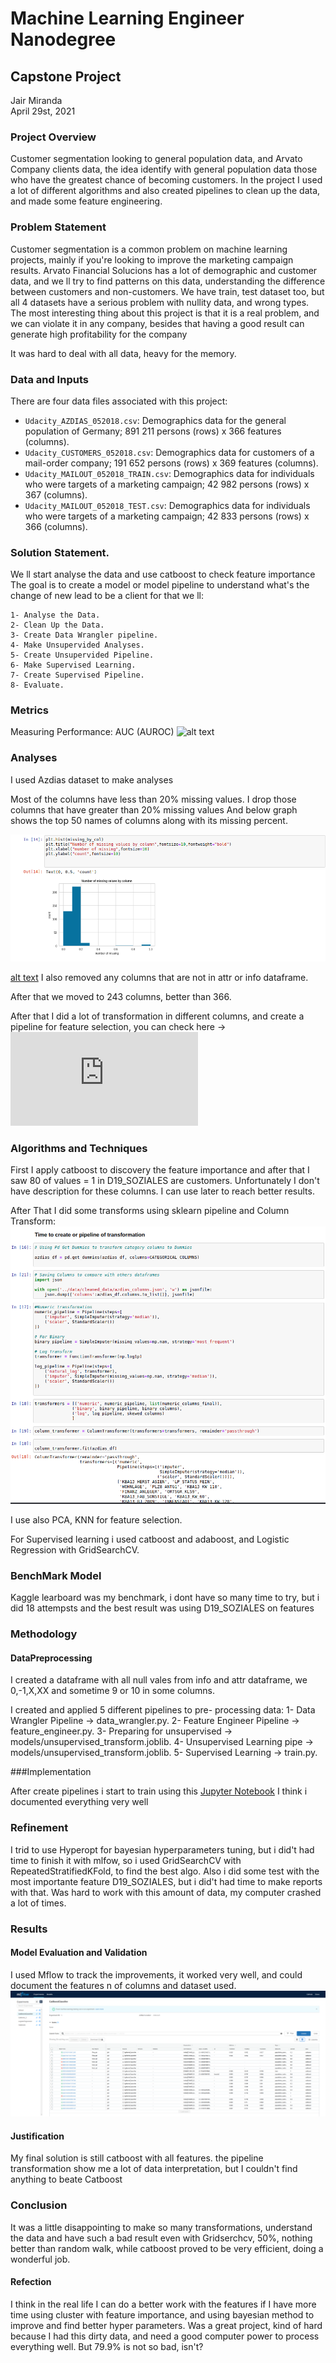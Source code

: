 # Machine Learning Engineer Nanodegree
## Capstone Project
Jair Miranda  
April 29st, 2021

### Project Overview

Customer segmentation looking to general population data, and Arvato Company clients data,
the idea identify with general population data those who have the greatest chance of becoming customers.
In the project I used a lot of different algorithms and also created pipelines to clean up the data, 
and made some feature engineering.

### Problem Statement

Customer segmentation is a common problem on machine learning projects, mainly if you're looking to improve the
marketing campaign results.
Arvato Financial Solucions has a lot of demographic and customer data, and we ll try to find patterns on this data, 
understanding the difference between customers and non-customers.
We have train, test dataset too, but all 4 datasets have a serious problem with nullity data, and wrong types.
The most interesting thing about this project is that it is a real problem, and we can violate it in any company,
besides that having a good result can generate high profitability for the company

It was hard to deal with all data, heavy for the memory.

### Data and Inputs

There are four data files associated with this project:

- `Udacity_AZDIAS_052018.csv`: Demographics data for the general population of Germany; 891 211 persons (rows) x 366 features (columns).
- `Udacity_CUSTOMERS_052018.csv`: Demographics data for customers of a mail-order company; 191 652 persons (rows) x 369 features (columns).
- `Udacity_MAILOUT_052018_TRAIN.csv`: Demographics data for individuals who were targets of a marketing campaign; 42 982 persons (rows) x 367 (columns).
- `Udacity_MAILOUT_052018_TEST.csv`: Demographics data for individuals who were targets of a marketing campaign; 42 833 persons (rows) x 366 (columns).

### Solution Statement.

We ll start analyse the data and use catboost to check feature importance
The goal is to create a model or model pipeline to understand what's the change of new lead to be a client for that we ll:
   
    1- Analyse the Data.
    2- Clean Up the Data.
    3- Create Data Wrangler pipeline.
    4- Make Unsupervided Analyses.
    5- Create Unsupervided Pipeline.
    6- Make Supervised Learning.
    7- Create Supervised Pipeline.
    8- Evaluate.

### Metrics

Measuring Performance: AUC (AUROC)
![alt text](https://glassboxmedicine.files.wordpress.com/2019/02/roc-curve-v2.png)

### Analyses

I used Azdias dataset to make analyses

Most of the columns have less than 20% missing values.
I drop those columns that have greater than 20% missing values
And below graph shows the top 50 names of columns along with its missing percent.

![alt text](https://github.com/Jair-Ai/arvatoKaggle/blob/master/images/nullity_.png)

[alt text](https://github.com/Jair-Ai/arvatoKaggle/blob/master/images/nullity_2.png)
I also removed any columns that are not in attr or info dataframe.

After that we moved to 243 columns, better than 366.

After that I did a lot of transformation in different columns, and create a pipeline for feature selection,
you can check here -> ![alt text](https://github.com/Jair-Ai/arvatoKaggle/blob/master/process_and_ml/feature_engineer.py)


### Algorithms and Techniques

First I apply catboost to discovery the feature importance and after that I saw 80 of values = 1 in D19_SOZIALES are customers.
Unfortunately I don't have description for these columns. I can use later to reach better results.

After That I did some transforms using sklearn pipeline and Column Transform:
![alt text](https://github.com/Jair-Ai/arvatoKaggle/blob/master/images/transform_pipeline.png)


I use also PCA, KNN for feature selection.

For Supervised learning i used catboost and  adaboost, and Logistic Regression with GridSearchCV.


### BenchMark Model

Kaggle learboard was my benchmark, i dont have so many time to try, but i did 18 attempsts and the best result was using D19_SOZIALES
on features


### Methodology

#### DataPreprocessing
I created a dataframe with all null vales from info and attr dataframe, we 0,-1,X,XX and sometime 9 or 10 in some columns.

I created and applied 5 different pipelines to pre- processing data:
    1- Data Wrangler Pipeline -> data_wrangler.py.
    2- Feature Engineer Pipeline -> feature_engineer.py.
    3- Preparing for unsupervised -> models/unsupervised_transform.joblib.
    4- Unsupervised Learning pipe -> models/unsupervised_transform.joblib.
    5- Supervised Learning -> train.py.

    
###Implementation

After create pipelines i start to train using this  [Jupyter Notebook](https://github.com/Jair-Ai/arvatoKaggle/blob/master/notebooks/supervised_learning.ipynb)
 I think i documented everything very well

### Refinement

I trid to use Hyperopt for bayesian hyperparameters tuning, but i did't had time to finish it with mlfow, so i used GridSearchCV
with RepeatedStratifiedKFold, to find the best algo.
Also i did some test with the most importante feature D19_SOZIALES, but i did't had time to make reports with that.
Was hard to work with this amount of data, my computer crashed a lot of times.

### Results

#### Model Evaluation and Validation

I used Mflow to track the improvements, it worked very well, and could document the features n of columns and dataset used.
![alt text](https://github.com/Jair-Ai/arvatoKaggle/blob/master/images/mlflow_exemple.png)

#### Justification
My final solution is still catboost with all features. the pipeline transformation show me a lot of data interpretation,
but I couldn't find anything to beate Catboost


### Conclusion

It was a little disappointing to make so many transformations, understand the data and have such a bad result even with Gridserchcv,
50%, nothing better than random walk, while catboost proved to be very efficient, doing a wonderful job.

#### Refection
I think in the real life I can do a better work with the features if I have more time using cluster with feature importance,
and using bayesian method to improve and find better hyper parameters.
Was a great project, kind of hard because I had this dirty data, and need a good computer power to process everything well.
But 79.9% is not so bad, isn't?

